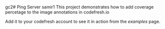 gc2# Ping Server
samir1
This project demonstrates how to add coverage percetage to the image annotations in codefresh.io

Add it to your codefresh account to see it in action from the _examples_ page.
